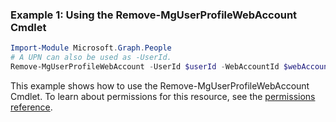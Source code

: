 ### Example 1: Using the Remove-MgUserProfileWebAccount Cmdlet
```powershell
Import-Module Microsoft.Graph.People
# A UPN can also be used as -UserId.
Remove-MgUserProfileWebAccount -UserId $userId -WebAccountId $webAccountId
```
This example shows how to use the Remove-MgUserProfileWebAccount Cmdlet.
To learn about permissions for this resource, see the [permissions reference](/graph/permissions-reference).
